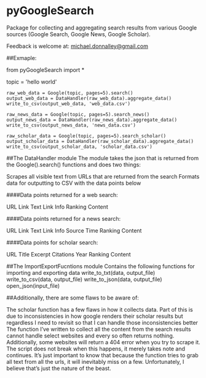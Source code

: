 # pyGoogleSearch
Package for collecting and aggregating search results from various Google sources (Google Search, Google News, Google Scholar). 

Feedback is welcome at: michael.donnalley@gmail.com

##Exmaple:

from pyGoogleSearch import *

topic = 'hello world'

```
raw_web_data = Google(topic, pages=5).search()
output_web_data = DataHandler(raw_web_data).aggregate_data()
write_to_csv(output_web_data, 'web_data.csv')

raw_news_data = Google(topic, pages=5).search_news()
output_news_data = DataHandler(raw_news_data).aggregate_data()
write_to_csv(output_news_data, 'news_data.csv')

raw_scholar_data = Google(topic, pages=5).search_scholar()
output_scholar_data = DataHandler(raw_scholar_data).aggregate_data()
write_to_csv(output_scholar_data, 'scholar_data.csv')
```

##The DataHandler module
The module takes the json that is returned from the Google().search() functions and does two things:

Scrapes all visible text from URLs that are returned from the search
Formats data for outputting to CSV with the data points below


####Data points returned for a web search:

URL
Link Text
Link Info
Ranking 
Content

####Data points returned for a news search:

URL
Link Text
Link Info
Source
Time
Ranking
Content

####Data points for scholar search:

URL
Title
Excerpt
Citations
Year
Ranking
Content


##The ImportExportFucntions module
Contains the following functions for importing and exporting data
write_to_txt(data, output_file)
write_to_csv(data, output_file)
write_to_json(data, output_file)
open_json(input_file)


##Additionally, there are some flaws to be aware of: 

The scholar function has a few flaws in how it collects data. Part of this is due to inconsistencies in how google renders their scholar results but regardless I need to revisit so that I can handle those inconsistencies better
The function I’ve written to collect all the content from the search results cannot handle select websites and every so often returns nothing. Additionally, some websites will return a 404 error when you try to scrape it. The script does not break when this happens, it merely takes note and continues. It’s just important to know that because the function tries to grab all text from all the urls, it will inevitably miss on a few. Unfortunately, I believe that’s just the nature of the beast.

